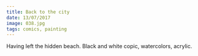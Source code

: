 ```yaml
---
title: Back to the city
date: 13/07/2017
image: 038.jpg
tags: comics, painting
---
```


Having left the hidden beach.
Black and white copic, watercolors, acrylic.
